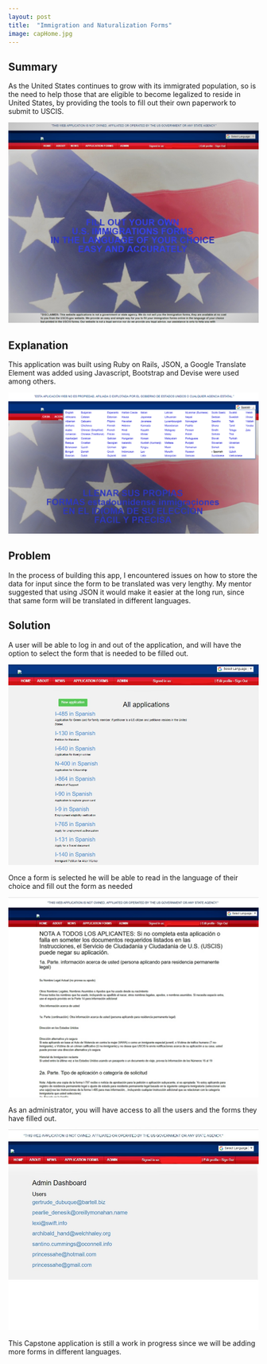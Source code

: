 ```yaml
---
layout: post
title:  "Immigration and Naturalization Forms"
image: capHome.jpg
---
```


## Summary
As the United States continues to grow with its immigrated population, so is the
need to help those that are eligible to become legalized to reside in United States, by providing the tools to fill out their own paperwork to submit
to USCIS.

![Immigration and Naturalization Forms Home Page](/images/capHome.jpg)

## Explanation
This application was built using Ruby on Rails, JSON, a Google Translate Element was added using Javascript, Bootstrap and Devise were used among others.

![Immigration and Naturalization Forms Google ](/images/googleTranslator.png)

## Problem
In the process of building this app, I encountered issues on how to store the data for input since the form to be translated was very lengthy. My mentor suggested that using JSON it would make it easier at the long run, since that same form will be translated in different languages.


## Solution
A user will be able to log in and out of the application, and will have the option to select the form that is needed to be filled out.

![Immigration and Naturalization Forms Applications](/images/allApps.jpg)

Once a form is selected he will be able to read in the language of their choice and fill out the form as needed

![Application Form](/images/appForm.jpg)

As an administrator, you will have access to all the users and the forms
they have filled out.

![Administrator Dashboard](/images/admindash.jpg)

This Capstone application is still a work in progress since we will be adding more forms in different languages.
